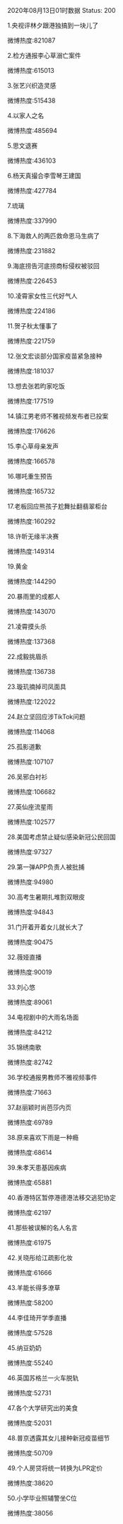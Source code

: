 2020年08月13日01时数据
Status: 200

1.央视评林夕跟港独搞到一块儿了

微博热度:821087

2.检方通报李心草溺亡案件

微博热度:615013

3.张艺兴织造灵感

微博热度:515438

4.以家人之名

微博热度:485694

5.思文退赛

微博热度:436103

6.杨天真撮合李雪琴王建国

微博热度:427784

7.琉璃

微博热度:337990

8.下海救人的两匹救命恩马生病了

微博热度:231882

9.海底捞告河底捞商标侵权被驳回

微博热度:226453

10.凌霄家女性三代好气人

微博热度:224186

11.贺子秋太懂事了

微博热度:221759

12.张文宏谈部分国家疫苗紧急接种

微博热度:181037

13.想去张若昀家吃饭

微博热度:177519

14.镇江男老师不雅视频发布者已投案

微博热度:176626

15.李心草母亲发声

微博热度:166578

16.哪吒重生预告

微博热度:165732

17.老板回应熊孩子尬舞扯翻翡翠柜台

微博热度:160292

18.许昕无缘半决赛

微博热度:149314

19.黄金

微博热度:144290

20.暴雨里的成都人

微博热度:143070

21.凌霄摸头杀

微博热度:137368

22.成毅挑眉杀

微博热度:136738

23.璇玑摘掉司凤面具

微博热度:122022

24.赵立坚回应涉TikTok问题

微博热度:114068

25.孤影道歉

微博热度:107107

26.吴邪白衬衫

微博热度:106682

27.英仙座流星雨

微博热度:102577

28.美国考虑禁止疑似感染新冠公民回国

微博热度:97327

29.第一弹APP负责人被批捕

微博热度:94980

30.高考生暑期扎堆割双眼皮

微博热度:94843

31.门开着开着女儿就长大了

微博热度:90475

32.薇娅直播

微博热度:90019

33.刘心悠

微博热度:89061

34.电视剧中的大雨名场面

微博热度:84212

35.锦绣南歌

微博热度:82742

36.学校通报男教师不雅视频事件

微博热度:71663

37.赵丽颖时尚芭莎内页

微博热度:69789

38.原来喜欢下雨是一种瘾

微博热度:68614

39.朱孝天患基因疾病

微博热度:65881

40.香港特区暂停港德港法移交逃犯协定

微博热度:62197

41.那些被误解的名人名言

微博热度:61975

42.关晓彤给江疏影化妆

微博热度:61666

43.羊能长得多潦草

微博热度:58200

44.李佳琦开学季直播

微博热度:57528

45.纳豆奶奶

微博热度:55240

46.英国苏格兰一火车脱轨

微博热度:52731

47.各个大学研究出的美食

微博热度:52031

48.普京透露其女儿接种新冠疫苗细节

微博热度:50709

49.个人房贷将统一转换为LPR定价

微博热度:38620

50.小学毕业照辅警坐C位

微博热度:38056

